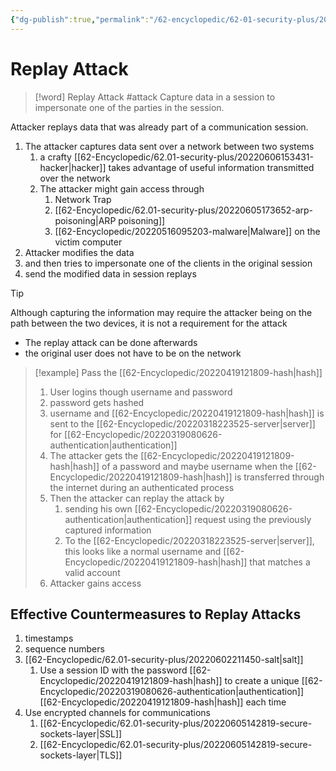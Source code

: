 ```yaml
---
{"dg-publish":true,"permalink":"/62-encyclopedic/62-01-security-plus/20220603140229-replay-attack/","dgHomeLink":true,"dgPassFrontmatter":false}
---
```



# Replay Attack

>[!word] Replay Attack #attack
> Capture data in a session to impersonate one of the parties in the session. 
<!--ID: 1654406587868-->


Attacker replays data that was already part of a communication session. 
1. The attacker captures data sent over a network between two systems
	1. a crafty [[62-Encyclopedic/62.01-security-plus/20220606153431-hacker|hacker]] takes advantage of useful information transmitted over the network 
	2. The attacker might gain access through 
		1. Network Trap 
		2. [[62-Encyclopedic/62.01-security-plus/20220605173652-arp-poisoning|ARP poisoning]] 
		3. [[62-Encyclopedic/20220516095203-malware|Malware]] on the victim computer  
2. Attacker modifies the data 
3. and then tries to impersonate one of the clients in the original session 
4. send the modified data in session replays 

> [!tip]
> Although capturing the information may require the attacker being on the path between the two devices, it is not a requirement for the attack 
> - The replay attack can be done afterwards 
> - the original user does not have to be on the network 

>[!example] 
>Pass the [[62-Encyclopedic/20220419121809-hash|hash]] 
>1. User logins though username and password 
>2. password gets hashed 
>3. username and [[62-Encyclopedic/20220419121809-hash|hash]] is sent to the [[62-Encyclopedic/20220318223525-server|server]] for [[62-Encyclopedic/20220319080626-authentication|authentication]] 
>4. The attacker gets the [[62-Encyclopedic/20220419121809-hash|hash]] of a password and maybe username when the [[62-Encyclopedic/20220419121809-hash|hash]] is transferred through the internet during an authenticated process 
>5. Then the attacker can replay the attack by
>    1. sending his own [[62-Encyclopedic/20220319080626-authentication|authentication]] request using the previously captured information 
>    2. To the [[62-Encyclopedic/20220318223525-server|server]], this looks like a normal username and [[62-Encyclopedic/20220419121809-hash|hash]] that matches a valid account 
>6. Attacker gains access  

## Effective Countermeasures to Replay Attacks

1. timestamps 
2. sequence numbers 
3. [[62-Encyclopedic/62.01-security-plus/20220602211450-salt|salt]]
	1. Use a session ID with the password [[62-Encyclopedic/20220419121809-hash|hash]] to create a unique [[62-Encyclopedic/20220319080626-authentication|authentication]] [[62-Encyclopedic/20220419121809-hash|hash]] each time
4. Use encrypted channels for communications 
	1. [[62-Encyclopedic/62.01-security-plus/20220605142819-secure-sockets-layer|SSL]] 
	2. [[62-Encyclopedic/62.01-security-plus/20220605142819-secure-sockets-layer|TLS]]
